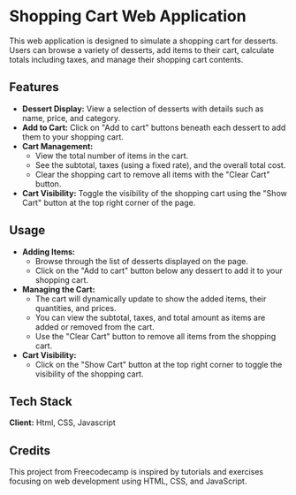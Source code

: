 # Shopping Cart Web Application

This web application is designed to simulate a shopping cart for desserts. Users can browse a variety of desserts, add items to their cart, calculate totals including taxes, and manage their shopping cart contents.

## Features

- **Dessert Display:** View a selection of desserts with details such as name, price, and category.
- **Add to Cart:** Click on "Add to cart" buttons beneath each dessert to add them to your shopping cart.
- **Cart Management:**
  - View the total number of items in the cart.
  - See the subtotal, taxes (using a fixed rate), and the overall total cost.
  - Clear the shopping cart to remove all items with the "Clear Cart" button.
- **Cart Visibility:** Toggle the visibility of the shopping cart using the "Show Cart" button at the top right corner of the page.

## Usage

- **Adding Items:**
  - Browse through the list of desserts displayed on the page.
  - Click on the "Add to cart" button below any dessert to add it to your shopping cart.
- **Managing the Cart:**
  - The cart will dynamically update to show the added items, their quantities, and prices.
  - You can view the subtotal, taxes, and total amount as items are added or removed from the cart.
  - Use the "Clear Cart" button to remove all items from the shopping cart.
- **Cart Visibility:**
  - Click on the "Show Cart" button at the top right corner to toggle the visibility of the shopping cart.

## Tech Stack

**Client:** Html, CSS, Javascript

## Credits

This project from Freecodecamp is inspired by tutorials and exercises focusing on web development using HTML, CSS, and JavaScript.
